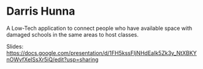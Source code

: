 # Darris Hunna

A Low-Tech application to connect people who have available space with damaged schools in the same areas to host classes. 


Slides: https://docs.google.com/presentation/d/1FH5kssFIjNHdEaIk5Zk3y_NtXBKYnOWvfXeISsXr5iQ/edit?usp=sharing
